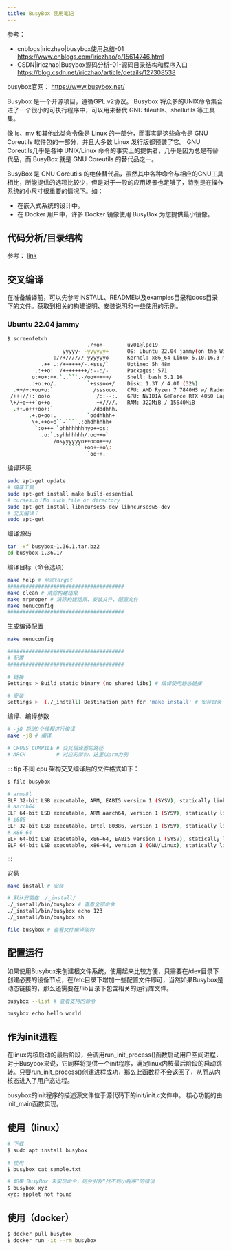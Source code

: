 ```yaml
---
title: BusyBox 使用笔记
---
```


参考：

+ cnblogs|iriczhao|busybox使用总结-01 <https://www.cnblogs.com/iriczhao/p/15614746.html>
+ CSDN|iriczhao|Busybox源码分析-01-源码目录结构和程序入口 - <https://blog.csdn.net/iriczhao/article/details/127308538>

busybox官网： <https://www.busybox.net/>

Busybox 是一个开源项目，遵循GPL v2协议。
Busybox 将众多的UNIX命令集合进了一个很小的可执行程序中，可以用来替代 GNU fileutils、shellutils 等工具集。

像 ls、mv 和其他此类命令像是 Linux 的一部分，而事实是这些命令是 GNU Coreutils 软件包的一部分，并且大多数 Linux 发行版都预装了它。
GNU Coreutils几乎是各种 UNIX/Linux 命令的事实上的提供者，几乎是因为总是有替代品，而 BusyBox 就是 GNU Coreutils 的替代品之一。

BusyBox 是 GNU Coreutils 的绝佳替代品，虽然其中各种命令与相应的GNU工具相比，所能提供的选项比较少，但是对于一般的应用场景也足够了，特别是在操作系统的小尺寸很重要的情况下。如：

+ 在嵌入式系统的设计中。
+ 在 Docker 用户中，许多 Docker 镜像使用 BusyBox 为您提供最小镜像。

## 代码分析/目录结构

参考： [link](./busybox-src.md)

## 交叉编译

在准备编译前，可以先参考INSTALL、README以及examples目录和docs目录下的文件。获取到相关的构建说明、安装说明和一些使用的示例。

### Ubuntu 22.04 jammy

```bash
$ screenfetch
                          ./+o+-       uv01@lpc19
                  yyyyy- -yyyyyy+      OS: Ubuntu 22.04 jammy(on the Windows Subsystem for Linux)
               ://+//////-yyyyyyo      Kernel: x86_64 Linux 5.10.16.3-microsoft-standard-WSL2
           .++ .:/++++++/-.+sss/`      Uptime: 5h 48m
         .:++o:  /++++++++/:--:/-      Packages: 571
        o:+o+:++.`..```.-/oo+++++/     Shell: bash 5.1.16
       .:+o:+o/.          `+sssoo+/    Disk: 1.3T / 4.0T (32%)
  .++/+:+oo+o:`             /sssooo.   CPU: AMD Ryzen 7 7840HS w/ Radeon 780M Graphics @ 16x 3.793GHz
 /+++//+:`oo+o               /::--:.   GPU: NVIDIA GeForce RTX 4050 Laptop GPU
 \+/+o+++`o++o               ++////.   RAM: 322MiB / 15640MiB
  .++.o+++oo+:`             /dddhhh.
       .+.o+oo:.          `oddhhhh+
        \+.++o+o``-````.:ohdhhhhh+
         `:o+++ `ohhhhhhhhyo++os:
           .o:`.syhhhhhhh/.oo++o`
               /osyyyyyyo++ooo+++/
                   ````` +oo+++o\:
                          `oo++.
```

编译环境

```bash
sudo apt-get update
# 编译工具
sudo apt-get install make build-essential
# curses.h：No such file or directory
sudo apt-get install libncurses5-dev libncursesw5-dev
# 交叉编译：
sudo apt-get 
```

编译源码

```bash
tar -xf busybox-1.36.1.tar.bz2
cd busybox-1.36.1/
```

编译目标（命令选项）

```bash
make help # 全部target
######################################
make clean # 清除构建结果
make mrproper # 清除构建结果、安装文件、配置文件
make menuconfig
######################################
```

生成编译配置

```bash
make menuconfig

######################################
# 配置
######################################

# 链接
Settings > Build static binary (no shared libs) # 编译使用静态链接

# 安装
Settings >  (./_install) Destination path for 'make install' # 安装目录
```

编译、编译参数

```bash
# -j8 启动8个线程进行编译
make -j8 # 编译

# CROSS_COMPILE # 交叉编译器的路径
# ARCH          # 对应的架构，这里以arm为例
```

::: tip
不同 cpu 架构交叉编译后的文件格式如下：

```bash
$ file busybox

# armv8l
ELF 32-bit LSB executable, ARM, EABI5 version 1 (SYSV), statically linked, stripped
# aarch64
ELF 64-bit LSB executable, ARM aarch64, version 1 (SYSV), statically linked, for GNU/Linux 3.7.0,BuildID[sha1]=a54574822995b2e2a267e52e731f214f844d931b, stripped
# i686
ELF 32-bit LSB executable, Intel 80386, version 1 (SYSV), statically linked, stripped
# x86_64
ELF 64-bit LSB executable, x86-64, EABI5 version 1 (SYSV), statically linked, stripped
ELF 64-bit LSB executable, x86-64, version 1 (GNU/Linux), statically linked, BuildID[sha1]=b09604e98d0991efee238212a2811192087b88c3, for GNU/Linux 3.2.0, stripped
```
:::

安装

```bash
make install # 安装

# 默认安装在 ./_install/
./_install/bin/busybox # 查看全部命令
./_install/bin/busybox echo 123
./_install/bin/busybox sh

file busybox # 查看文件编译架构
```

## 配置运行

如果使用Busybox来创建根文件系统，使用起来比较方便，只需要在/dev目录下创建必要的设备节点，在/etc目录下增加一些配置文件即可，当然如果Busybox是动态链接的，那么还需要在/lib目录下包含相关的运行库文件。

```bash
busybox --list # 查看支持的命令

busybox echo hello world 
```

## 作为init进程

​在linux内核启动的最后阶段，会调用run_init_process()函数启动用户空间进程，对于Busybox来说，它同样将提供一个init程序，满足linux内核最后阶段的启动跳转。只要run_init_process()创建进程成功，那么此函数将不会返回了，从而从内核态进入了用户态进程。

busybox的init程序的描述源文件位于源代码下的init/init.c文件中。
核心功能的由init_main函数实现。

## 使用（linux）

```bash
# 下载
$ sudo apt install busybox

# 使用
$ busybox cat sample.txt

# 如果 BusyBox 未实现命令，则会引发“找不到小程序”的错误
$ busybox xyz
xyz: applet not found
```

## 使用（docker）

```bash
$ docker pull busybox
$ docker run -it --rm busybox
```
